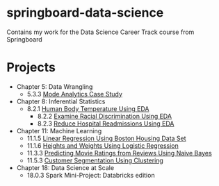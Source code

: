 # springboard-data-science
Contains my work for the Data Science Career Track course from Springboard

# Projects

- Chapter 5: Data Wrangling
  - 5.3.3 [Mode Analytics Case Study](./mode-analytics)
- Chapter 8: Inferential Statistics
  - 8.2.1 [Human Body Temperature Using EDA](./EDA_human_temperature)
	- 8.2.2 [Examine Racial Discrimination Using EDA](./EDA_racial_discrimination)
	- 8.2.3 [Reduce Hospital Readmissions Using EDA](./hospital_readmit)
- Chapter 11: Machine Learning
	- 11.1.5 [Linear Regression Using Boston Housing Data Set](./linear_regression)
	- 11.1.6 [Heights and Weights Using Logistic Regression](./logistic_regression)
	- 11.3.3 [Predicting Movie Ratings from Reviews Using Naive Bayes](./naive_bayes)
	- 11.5.3 [Customer Segmentation Using Clustering](./clustering)
- Chapter 18: Data Science at Scale
	- 18.0.3 Spark Mini-Project: Databricks edition
